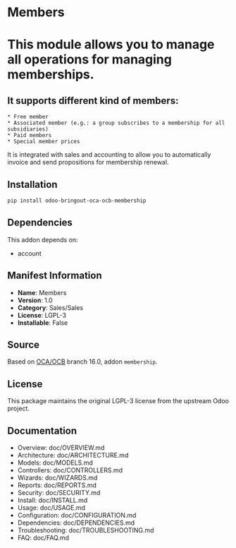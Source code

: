 # Members


This module allows you to manage all operations for managing memberships.
=========================================================================

It supports different kind of members:
--------------------------------------
    * Free member
    * Associated member (e.g.: a group subscribes to a membership for all subsidiaries)
    * Paid members
    * Special member prices

It is integrated with sales and accounting to allow you to automatically
invoice and send propositions for membership renewal.
    

## Installation

```bash
pip install odoo-bringout-oca-ocb-membership
```

## Dependencies

This addon depends on:
- account

## Manifest Information

- **Name**: Members
- **Version**: 1.0
- **Category**: Sales/Sales
- **License**: LGPL-3
- **Installable**: False

## Source

Based on [OCA/OCB](https://github.com/OCA/OCB) branch 16.0, addon `membership`.

## License

This package maintains the original LGPL-3 license from the upstream Odoo project.

## Documentation

- Overview: doc/OVERVIEW.md
- Architecture: doc/ARCHITECTURE.md
- Models: doc/MODELS.md
- Controllers: doc/CONTROLLERS.md
- Wizards: doc/WIZARDS.md
- Reports: doc/REPORTS.md
- Security: doc/SECURITY.md
- Install: doc/INSTALL.md
- Usage: doc/USAGE.md
- Configuration: doc/CONFIGURATION.md
- Dependencies: doc/DEPENDENCIES.md
- Troubleshooting: doc/TROUBLESHOOTING.md
- FAQ: doc/FAQ.md
